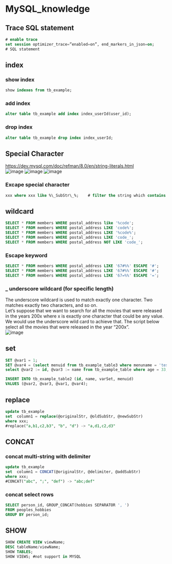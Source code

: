 # MySQL_knowledge

## Trace SQL statement
```sql
# enable trace
set session optimizer_trace=”enabled=on”, end_markers_in_json=on;
# SQL statement
```

## index
### show index
```sql
show indexes from tb_example;
```
### add index
```sql
alter table tb_example add index index_userId(user_id);
```
### drop index
```sql
alter table tb_example drop index index_userId;
```
## Special Character
https://dev.mysql.com/doc/refman/8.0/en/string-literals.html <br>
![image](https://user-images.githubusercontent.com/54012569/157643912-ffd5164d-1773-474e-9c79-dbf02718f428.png)
![image](https://user-images.githubusercontent.com/54012569/157644044-478b8275-b83f-41ab-a1fe-3089dc128b33.png)
![image](https://user-images.githubusercontent.com/54012569/157644108-03876c65-6b1e-4404-803c-275805505abb.png)

### Excape special character
```sql
xxx where xxx like %\_SubStr\_%;    # filter the string which contains "_SubStr_"
```
## wildcard
```sql
SELECT * FROM members WHERE postal_address like '%code';
SELECT * FROM members WHERE postal_address LIKE 'code%';
SELECT * FROM members WHERE postal_address LIKE '%code%';
SELECT * FROM members WHERE postal_address LIKE 'code_';
SELECT * FROM members WHERE postal_address NOT LIKE 'code_';
```
### Escape keyword
```sql
SELECT * FROM members WHERE postal_address LIKE '67#%%' ESCAPE '#';     #check for the string “67%”
SELECT * FROM members WHERE postal_address LIKE '67#%%' ESCAPE '#';     #search for the movie “67% Guilty”
SELECT * FROM members WHERE postal_address LIKE '67=%%' ESCAPE '=';     #search for the movie “67% Guilty”
```
### _ underscore wildcard (for specific length)
The underscore wildcard is used to match exactly one character. Two matches exactly two characters, and so on. <br>
Let’s suppose that we want to search for all the movies that were released in the years 200x where x is exactly one character that could be any value. We would use the underscore wild card to achieve that. The script below select all the movies that were released in the year “200x”.<br>
![image](https://user-images.githubusercontent.com/54012569/157644583-8991cbf0-5410-461e-a694-4f1785f28604.png)


## set
```sql
SET @var1 = 1;
SET @var4 = (select menuid from tb_example_table3 where menuname = 'test');
select @var2 := id, @var3 := name from tb_example_table where age = 33;

INSERT INTO tb_example_table2 (id, name, varSet, menuid)
VALUES (@var2, @var3, @var1, @var4);
```

## replace
```sql
update tb_example
set  column1 = replace(@originalStr, @oldSubStr, @newSubStr)
where xxx;
#replace("a,b1,c2,b3", "b", "d") -> "a,d1,c2,d3"
```

## CONCAT
### concat multi-string with delimiter
```sql
update tb_example
set  column1 = CONCAT(@originalStr, @delimiter, @addSubStr)
where xxx;
#CONCAT("abc", ";", "def") -> "abc;def"
```
### concat select rows
```sql
SELECT person_id, GROUP_CONCAT(hobbies SEPARATOR ', ')
FROM peoples_hobbies
GROUP BY person_id;
```

## SHOW
```sql
SHOW CREATE VIEW viewName;
DESC tableName/viewName;
SHOW TABLES;
SHOW VIEWS; #not support in MYSQL
```

